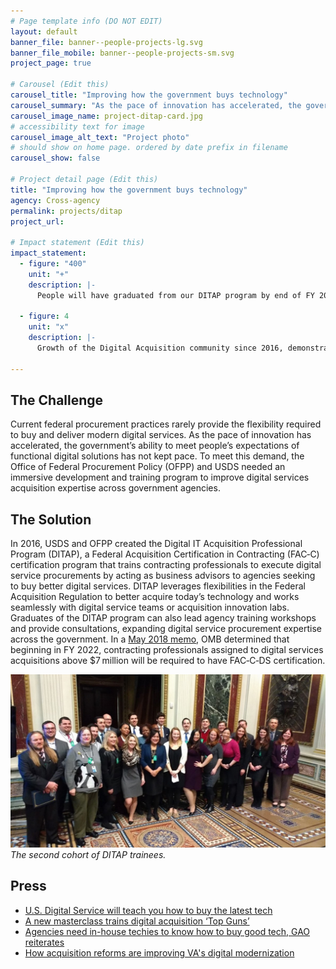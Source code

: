 ```yaml
---
# Page template info (DO NOT EDIT)
layout: default
banner_file: banner--people-projects-lg.svg
banner_file_mobile: banner--people-projects-sm.svg
project_page: true

# Carousel (Edit this)
carousel_title: "Improving how the government buys technology"
carousel_summary: "As the pace of innovation has accelerated, the government’s ability to meet people’s expectations of functional digital solutions has not kept pace. To meet this demand, we created an immersive development and training program to improve digital services acquisition expertise across government agencies."
carousel_image_name: project-ditap-card.jpg
# accessibility text for image
carousel_image_alt_text: "Project photo"
# should show on home page. ordered by date prefix in filename
carousel_show: false

# Project detail page (Edit this)
title: "Improving how the government buys technology"
agency: Cross-agency
permalink: projects/ditap
project_url: 

# Impact statement (Edit this)
impact_statement:
  - figure: "400"
    unit: "+"
    description: |-
      People will have graduated from our DITAP program by end of FY 2020

  - figure: 4
    unit: "x"
    description: |-
      Growth of the Digital Acquisition community since 2016, demonstrating the scale that USDS and OFPP envisioned when the program was created

---
```


## The Challenge

Current federal procurement practices rarely provide the flexibility required to buy and deliver modern digital services. As the pace of innovation has accelerated, the government’s ability to meet people’s expectations of functional digital solutions has not kept pace. To meet this demand, the Office of Federal Procurement Policy (OFPP) and USDS needed an immersive development and training program to improve digital services acquisition expertise across government agencies.

## The Solution

In 2016, USDS and OFPP created the Digital IT Acquisition Professional Program (DITAP), a Federal Acquisition Certification in Contracting (FAC‑C) certification program that trains contracting professionals to execute digital service procurements by acting as business advisors to agencies seeking to buy better digital services. DITAP leverages flexibilities in the Federal Acquisition Regulation to better acquire today’s technology and works seamlessly with digital service teams or acquisition innovation labs. Graduates of the DITAP program can also lead agency training workshops and provide consultations, expanding digital service procurement expertise across the government. In a [May 2018 memo](https://whitehouse.gov/wp-content/uploads/2018/05/fac_c_digital_services_05_12_18.pdf), OMB determined that beginning in FY 2022, contracting professionals assigned to digital services acquisitions above $7 million will be required to have FAC‑C‑DS certification.

![](../images/project-ditap-page.jpg)
*The second cohort of DITAP trainees.*

## Press

- [U.S. Digital Service will teach you how to buy the latest tech](https://www.nextgov.com/cio-briefing/2018/05/us-digital-service-will-teach-you-how-buy-latest-tech/148422/)
- [A new masterclass trains digital acquisition ‘Top Guns’](https://www.federaltimes.com/acquisition/2018/05/23/a-new-masterclass-trains-digital-acquisition-top-guns/)
- [Agencies need in-house techies to know how to buy good tech, GAO reiterates](https://www.fedscoop.com/federal-agencies-tech-expertise-acquisition-gao-report/)
- [How acquisition reforms are improving VA's digital modernization](https://governmentciomedia.com/how-acquisition-reforms-are-improving-vas-digital-modernization)
